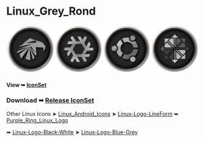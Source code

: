 # Linux_Grey_Rond

<img src="Ring_256/Garuda.png" alt="Github Project" style="width:25%;"><img src="Ring_256/Nixos.png" alt="Github Project" style="width:25%;"><img src="Ring_256/Ubuntu.png" alt="Github Project" style="width:25%;"><img src="Ring_256/CentOS.png" alt="Github Project" style="width:25%;">
#### View ➥ [IconSet](https://github.com/chris1111/Linux_Grey_Rond/blob/Master/View-Set-Ring.md)

### Download ➥ [Release IconSet](https://github.com/chris1111/Linux_Grey_Rond/releases/tag/IconSet)

Other Linux Icons  ➤ [Linux_Android_Icons](https://github.com/chris1111/Linux_Android_Icons) ➤ [Linux-Logo-LineForm](https://github.com/chris1111/Linux-Logo-LineForm) ➥ [Purple_Ring_Linux_Logo](https://github.com/chris1111/Purple_Ring_Linux_Logo) 

➥ [Linux-Logo-Black-White](https://github.com/chris1111/Linux-Logo-Black-White) ➤ [Linux-Logo-Blue-Grey](https://github.com/chris1111/Linux-Logo-Blue-Grey)
